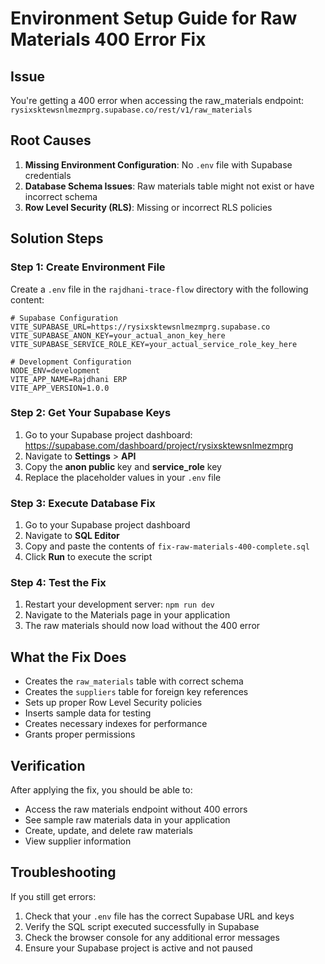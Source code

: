 # Environment Setup Guide for Raw Materials 400 Error Fix

## Issue
You're getting a 400 error when accessing the raw_materials endpoint: `rysixsktewsnlmezmprg.supabase.co/rest/v1/raw_materials`

## Root Causes
1. **Missing Environment Configuration**: No `.env` file with Supabase credentials
2. **Database Schema Issues**: Raw materials table might not exist or have incorrect schema
3. **Row Level Security (RLS)**: Missing or incorrect RLS policies

## Solution Steps

### Step 1: Create Environment File
Create a `.env` file in the `rajdhani-trace-flow` directory with the following content:

```env
# Supabase Configuration
VITE_SUPABASE_URL=https://rysixsktewsnlmezmprg.supabase.co
VITE_SUPABASE_ANON_KEY=your_actual_anon_key_here
VITE_SUPABASE_SERVICE_ROLE_KEY=your_actual_service_role_key_here

# Development Configuration
NODE_ENV=development
VITE_APP_NAME=Rajdhani ERP
VITE_APP_VERSION=1.0.0
```

### Step 2: Get Your Supabase Keys
1. Go to your Supabase project dashboard: https://supabase.com/dashboard/project/rysixsktewsnlmezmprg
2. Navigate to **Settings** > **API**
3. Copy the **anon public** key and **service_role** key
4. Replace the placeholder values in your `.env` file

### Step 3: Execute Database Fix
1. Go to your Supabase project dashboard
2. Navigate to **SQL Editor**
3. Copy and paste the contents of `fix-raw-materials-400-complete.sql`
4. Click **Run** to execute the script

### Step 4: Test the Fix
1. Restart your development server: `npm run dev`
2. Navigate to the Materials page in your application
3. The raw materials should now load without the 400 error

## What the Fix Does
- Creates the `raw_materials` table with correct schema
- Creates the `suppliers` table for foreign key references
- Sets up proper Row Level Security policies
- Inserts sample data for testing
- Creates necessary indexes for performance
- Grants proper permissions

## Verification
After applying the fix, you should be able to:
- Access the raw materials endpoint without 400 errors
- See sample raw materials data in your application
- Create, update, and delete raw materials
- View supplier information

## Troubleshooting
If you still get errors:
1. Check that your `.env` file has the correct Supabase URL and keys
2. Verify the SQL script executed successfully in Supabase
3. Check the browser console for any additional error messages
4. Ensure your Supabase project is active and not paused
